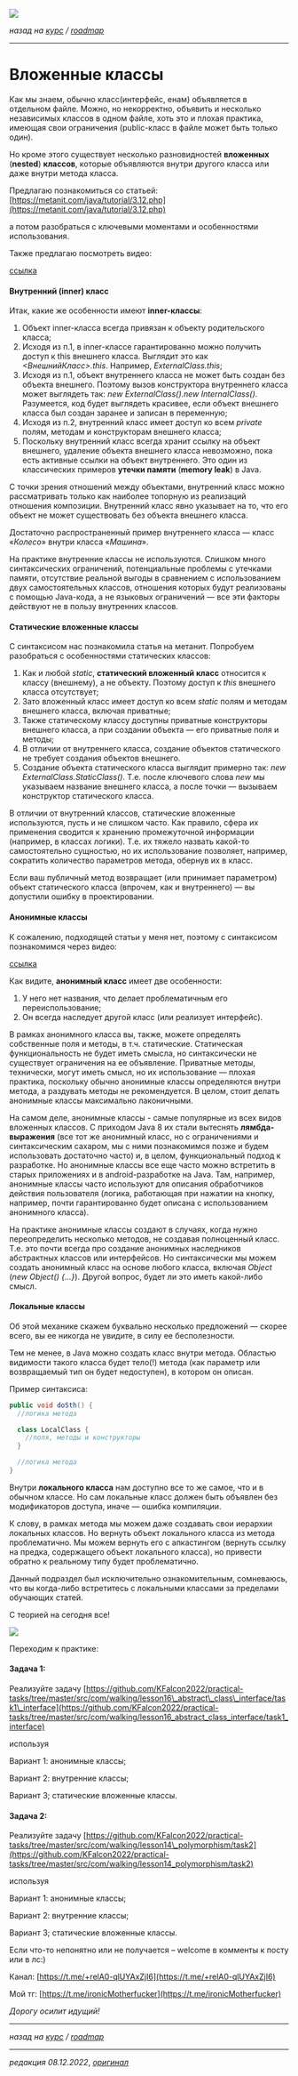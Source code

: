 ![](../../common_files/header.png)

*назад на [курс](../../course.md) / [roadmap](../../roadmap.md)*

***

   

Вложенные классы
================

Как мы знаем, обычно класс(интерфейс, енам) объявляется в отдельном файле. Можно, но некорректно, объявить и несколько независимых классов в одном файле, хоть это и плохая практика, имеющая свои ограничения (public-класс в файле может быть только один).

Но кроме этого существует несколько разновидностей **вложенных** (**nested**) **классов**, которые объявляются внутри другого класса или даже внутри метода класса.

Предлагаю познакомиться со статьей: [https://metanit.com/java/tutorial/3.12.php](https://metanit.com/java/tutorial/3.12.php)

а потом разобраться с ключевыми моментами и особенностями использования.

Также предлагаю посмотреть видео:

[ссылка](https://www.youtube.com/watch?v=EvL0eO3VX14&list=PL786bPIlqEjRDXpAKYbzpdTaOYsWyjtCX&index=58)

  

#### Внутренний (inner) класс

Итак, какие же особенности имеют **inner-классы**:

1.  Объект inner-класса всегда привязан к объекту родительского класса;
2.  Исходя из п.1, в inner-классе гарантированно можно получить доступ к this внешнего класса. Выглядит это как _<ВнешнийКласс>.this_. Например, _ExternalClass.this_;
3.  Исходя из п.1, объект внутреннего класса не может быть создан без объекта внешнего. Поэтому вызов конструктора внутреннего класса может выглядеть так: _new ExternalClass().new InternalClass()_. Разумеется, код будет выглядеть красивее, если объект внешнего класса был создан заранее и записан в переменную;
4.  Исходя из п.2, внутренний класс имеет доступ ко всем _private_ полям, методам и конструкторам внешнего класса;
5.  Поскольку внутренний класс всегда хранит ссылку на объект внешнего, удаление объекта внешнего класса невозможно, пока есть активные ссылки на объект внутреннего. Это один из классических примеров **утечки памяти** (**memory leak**) в Java.

С точки зрения отношений между объектами, внутренний класс можно рассматривать только как наиболее топорную из реализаций отношения композиции. Внутренний класс явно указывает на то, что его объект не может существовать без объекта внешнего класса.

Достаточно распространенный пример внутреннего класса — класс «_Колесо_» внутри класса «_Машина_».

На практике внутренние классы не используются. Слишком много синтаксических ограничений, потенциальные проблемы с утечками памяти, отсутствие реальной выгоды в сравнением с использованием двух самостоятельных классов, отношения которых будут реализованы с помощью Java-кода, а не языковых ограничений — все эти факторы действуют не в пользу внутренних классов.

  

#### Статические вложенные классы

С синтаксисом нас познакомила статья на метанит. Попробуем разобраться с особенностями статических классов:

1.  Как и любой _static_, **статический вложенный класс** относится к классу (внешнему), а не объекту. Поэтому доступ к _this_ внешнего класса отсутствует;
2.  Зато вложенный класс имеет доступ ко всем _static_ полям и методам внешнего класса, включая приватные;
3.  Также статическому классу доступны приватные конструкторы внешнего класса, а при создании объекта — его приватные поля и методы;
4.  В отличии от внутреннего класса, создание объектов статического не требует создания объектов внешнего.
5.  Создание объекта статического класса выглядит примерно так: _new ExternalClass.StaticClass()_. Т.е. после ключевого слова _new_ мы указываем название внешнего класса, а после точки — вызываем конструктор статического класса.

В отличии от внутренний классов, статические вложенные используются, пусть и не слишком часто. Как правило, сфера их применения сводится к хранению промежуточной информации (например, в классах логики). Т.е. их тяжело назвать какой-то самостоятельно сущностью, но их использование позволяет, например, сократить количество параметров метода, обернув их в класс.

Если ваш публичный метод возвращает (или принимает параметром) объект статического класса (впрочем, как и внутреннего) — вы допустили ошибку в проектировании.

  

#### Анонимные классы

К сожалению, подходящей статьи у меня нет, поэтому с синтаксисом познакомимся через видео:

[ссылка](https://www.youtube.com/watch?v=zxcXDVotj_4&list=PL786bPIlqEjRDXpAKYbzpdTaOYsWyjtCX&index=58)

Как видите, **анонимный класс** имеет две особенности:

1.  У него нет названия, что делает проблематичным его переиспользование;
2.  Он всегда наследует другой класс (или реализует интерфейс).

В рамках анонимного класса вы, также, можете определять собственные поля и методы, в т.ч. статические. Статическая функциональность не будет иметь смысла, но синтаксически не существует ограничения на ее объявление. Приватные методы, технически, могут иметь смысл, но их использование — плохая практика, поскольку обычно анонимные классы определяются внутри метода, а раздувать методы не рекомендуется. В целом, стоит делать анонимные классы максимально лаконичными.

На самом деле, анонимные классы - самые популярные из всех видов вложенных классов. С приходом Java 8 их стали вытеснять **лямбда-выражения** (все тот же анонимный класс, но с ограничениями и синтаксическим сахаром, мы с ними познакомимся позже и будем использовать достаточно часто) и, в целом, функциональный подход к разработке. Но анонимные классы все еще часто можно встретить в старых приложениях и в android-разработке на Java. Там, например, анонимные классы часто используют для описания обработчиков действия пользователя (логика, работающая при нажатии на кнопку, например, почти гарантированно будет описана с использованием анонимного класса).

На практике анонимные классы создают в случаях, когда нужно переопределить несколько методов, не создавая полноценный класс. Т.е. это почти всегда про создание анонимных наследников абстрактных классов или интерфейсов. Но синтаксически мы можем создать анонимный класс на основе любого класса, включая _Object_ (_new_ _Object() {...}_). Другой вопрос, будет ли это иметь какой-либо смысл.

  

#### Локальные классы

Об этой механике скажем буквально несколько предложений — скорее всего, вы ее никогда не увидите, в силу ее бесполезности.

Тем не менее, в Java можно создать класс внутри метода. Областью видимости такого класса будет тело(!) метода (как параметр или возвращаемый тип он будет недоступен), в котором он описан.

Пример синтаксиса:

```java
public void doSth() {
  //логика метода

  class LocalClass {
    //поля, методы и конструкторы
  }

  //логика метода
}
```

Внутри **локального класса** нам доступно все то же самое, что и в обычном классе. Но сам локальные класс должен быть объявлен без модификаторов доступа, иначе — ошибка компиляции.

К слову, в рамках метода мы можем даже создавать свои иерархии локальных классов. Но вернуть объект локального класса из метода проблематично. Мы можем вернуть его с апкастингом (вернуть ссылку на предка, содержащего объект локального класса), но привести обратно к реальному типу будет проблематично.

Данный подраздел был исключительно ознакомительным, сомневаюсь, что вы когда-либо встретитесь с локальными классами за пределами обучающих статей.

  

С теорией на сегодня все!

![](../../common_files/footer.png)

  

Переходим к практике:

#### Задача 1:

Реализуйте задачу [https://github.com/KFalcon2022/practical-tasks/tree/master/src/com/walking/lesson16\_abstract\_class\_interface/task1\_interface](https://github.com/KFalcon2022/practical-tasks/tree/master/src/com/walking/lesson16_abstract_class_interface/task1_interface)

используя

Вариант 1: анонимные классы;

Вариант 2: внутренние классы;

Вариант 3; статические вложенные классы.

  

#### Задача 2:

Реализуйте задачу [https://github.com/KFalcon2022/practical-tasks/tree/master/src/com/walking/lesson14\_polymorphism/task2](https://github.com/KFalcon2022/practical-tasks/tree/master/src/com/walking/lesson14_polymorphism/task2)

используя

Вариант 1: анонимные классы;

Вариант 2: внутренние классы;

Вариант 3; статические вложенные классы.

  

Если что-то непонятно или не получается – welcome в комменты к посту или в лс:)

Канал: [https://t.me/+relA0-qlUYAxZjI6](https://t.me/+relA0-qlUYAxZjI6)

Мой тг: [https://t.me/ironicMotherfucker](https://t.me/ironicMotherfucker)

_Дорогу осилит идущий!_

***

*назад на [курс](../../course.md) / [roadmap](../../roadmap.md)*

***

_редакция 08.12.2022_, [_оригинал_](https://telegra.ph/Vlozhennye-klassy-12-08)